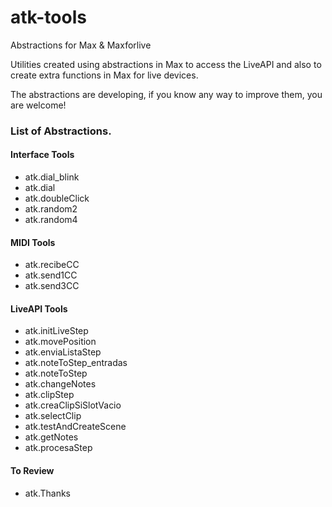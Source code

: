 # atk-tools
Abstractions for Max &amp; Maxforlive

Utilities created using abstractions in Max to access the LiveAPI and also to create extra functions in Max for live devices.

The abstractions are developing, if you know any way to improve them, you are welcome!


### List of Abstractions.

#### Interface Tools
* atk.dial_blink
* atk.dial
* atk.doubleClick
* atk.random2
* atk.random4

#### MIDI Tools
* atk.recibeCC
* atk.send1CC
* atk.send3CC

#### LiveAPI Tools
* atk.initLiveStep
* atk.movePosition
* atk.enviaListaStep
* atk.noteToStep_entradas
* atk.noteToStep
* atk.changeNotes
* atk.clipStep
* atk.creaClipSiSlotVacio
* atk.selectClip
* atk.testAndCreateScene
* atk.getNotes
* atk.procesaStep

#### To Review
* atk.Thanks
